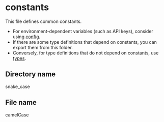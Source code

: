 # constants

This file defines common constants.

- For environment-dependent variables (such as API keys), consider using [config](../../config).
- If there are some type definitions that depend on constants, you can export them from this folder.
- Conversely, for type definitions that do not depend on constants, use [types](../types).

## Directory name

snake_case

## File name

camelCase
